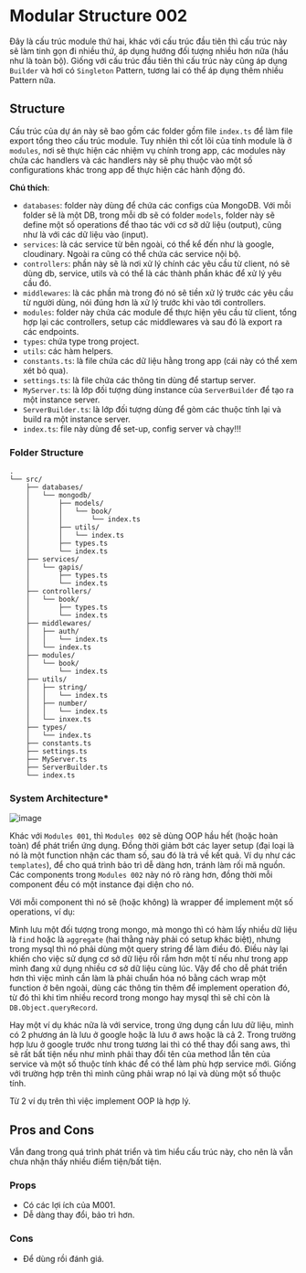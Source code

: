 # Modular Structure 002

Đây là cấu trúc module thứ hai, khác với cấu trúc đầu tiên thì cấu trúc này sẽ làm tinh gọn đi nhiều thứ, áp dụng hướng đối tượng nhiều hơn nữa (hầu như là toàn bộ). Giống với cấu trúc đầu tiên thì cấu trúc này cũng áp dụng `Builder` và hơi có `Singleton` Pattern, tương lai có thể áp dụng thêm nhiều Pattern nữa.

## Structure
Cấu trúc của dự án này sẽ bao gồm các folder gồm file `index.ts` để làm file export tổng theo cấu trúc module. Tuy nhiên thì cốt lõi của tính module là ở `modules`, nơi sẽ thực hiện các nhiệm vụ chính trong app, các modules này chứa các handlers và các handlers này sẽ phụ thuộc vào một số configurations khác trong app để thực hiện các hành động đó.

__Chú thích__:
- `databases`: folder này dùng để chứa các configs của MongoDB. Với mỗi folder sẽ là một DB, trong mỗi db sẽ có folder `models`, folder này sẽ define một số operations để thao tác với cơ sỡ dữ liệu (output), cũng như là với các dữ liệu vào (input). 
- `services`: là các service từ bên ngoài, có thể kể đến như là google, cloudinary. Ngoài ra cũng có thể chứa các service nội bộ.
- `controllers`: phần này sẽ là nơi xử lý chính các yêu cầu từ client, nó sẽ dùng db, service, utils và có thể là các thành phần khác để xử lý yêu cầu đó.
- `middlewares`: là các phần mà trong đó nó sẽ tiền xử lý trước các yêu cầu từ người dùng, nói đúng hơn là xử lý trước khi vào tới controllers.
- `modules`: folder này chứa các module để thực hiện yêu cầu từ client, tổng hợp lại các controllers, setup các middlewares và sau đó là export ra các endpoints.
- `types`: chứa type trong project.
- `utils`: các hàm helpers.
- `constants.ts`: là file chứa các dữ liệu hằng trong app (cái này có thể xem xét bỏ qua).
- `settings.ts`: là file chứa các thông tin dùng để startup server.
- `MyServer.ts`: là lớp đối tượng dùng instance của `ServerBuilder` để tạo ra một instance server.
- `ServerBuilder.ts`: là lớp đối tượng dùng để gòm các thuộc tính lại và build ra một instance server.
- `index.ts`: file này dùng để set-up, config server và chạy!!!

### Folder Structure
```
.
└── src/
    ├── databases/
    │   └── mongodb/
    │       ├── models/
    │       │   └── book/
    │       │       └── index.ts
    │       ├── utils/
    │       │   └── index.ts
    │       ├── types.ts
    │       └── index.ts
    ├── services/
    │   └── gapis/
    │       ├── types.ts
    │       └── index.ts
    ├── controllers/
    │   └── book/
    │       ├── types.ts
    │       └── index.ts
    ├── middlewares/
    │   ├── auth/
    │   │   └── index.ts
    │   └── index.ts
    ├── modules/
    │   └── book/
    │       └── index.ts
    ├── utils/
    │   ├── string/
    │   │   └── index.ts
    │   ├── number/
    │   │   └── index.ts
    │   └── inxex.ts
    ├── types/
    │   └── index.ts
    ├── constants.ts
    ├── settings.ts
    ├── MyServer.ts
    ├── ServerBuilder.ts
    └── index.ts
```

### System Architecture*
![image](https://github.com/NguyenAnhTuan1912/node-project-structures/assets/86825061/2e8fe599-e80e-4f63-a01c-a6d7670f705c)

Khác với `Modules 001`, thì `Modules 002` sẽ dùng OOP hầu hết (hoặc hoàn toàn) để phát triển ứng dụng. Đồng thời giảm bớt các layer setup (đại loại là nó là một function nhận các tham số, sau đó là trả về kết quả. Ví dụ như các `templates`), để cho quá trình bảo trì dễ dàng hơn, tránh làm rối mã nguồn. Các components trong `Modules 002` này nó rõ ràng hơn, đồng thời mỗi component đều có một instance đại diện cho nó.

Với mỗi component thì nó sẽ (hoặc không) là wrapper để implement một số operations, ví dụ:

Mình lưu một đối tượng trong mongo, mà mongo thì có hàm lấy nhiều dữ liệu là `find` hoặc là `aggregate` (hai thằng này phải có setup khác biệt), nhưng trong mysql thì nó phải dùng một query string để làm điều đó. Điều này lại khiến cho việc sử dụng cơ sở dữ liệu rối rắm hơn một tí nếu như trong app mình đang xử dụng nhiều cơ sở dữ liệu cùng lúc. Vậy để cho dễ phát triển hơn thì việc mình cần làm là phải chuẩn hóa nó bằng cách wrap một function ở bên ngoài, dùng các thông tin thêm để implement operation đó, từ đó thì khi tìm nhiều record trong mongo hay mysql thì sẽ chỉ còn là `DB.Object.queryRecord`.

Hay một ví dụ khác nữa là với service, trong ứng dụng cần lưu dữ liệu, mình có 2 phương án là lưu ở google hoặc là lưu ở aws hoặc là cả 2. Trong trường hợp lưu ở google trước như trong tương lai thì có thể thay đổi sang aws, thì sẽ rất bất tiện nếu như mình phải thay đổi tên của method lẫn tên của service và một số thuộc tính khác để có thể làm phù hợp service mới. Giống với trường hợp trên thì mình cũng phải wrap nó lại và dùng một số thuộc tính.

Từ 2 ví dụ trên thì việc implement OOP là hợp lý.

## Pros and Cons
Vẫn đang trong quá trình phát triển và tìm hiểu cấu trúc này, cho nên là vẫn chưa nhận thấy nhiều điểm tiện/bất tiện.
### Props
- Có các lợi ích của M001.
- Dễ dàng thay đổi, bảo trì hơn.

### Cons
- Để dùng rồi đánh giá.
